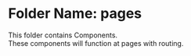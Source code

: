 # Folder Name: pages

This folder contains Components.  
These components will function at pages with routing.